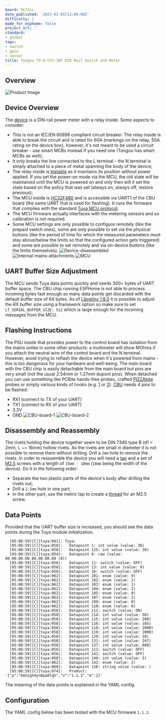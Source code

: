 ```yaml
---
board: bk72xx
date_published: '2025-01-05T12:00:00Z'
difficulty: 1
made_for_esphome: false
project_url: ''
standard:
- global
tags:
- switch
- gpio
- sensor
title: Tongou TO-Q-SYS-JWT DIN Rail Switch and Meter
---
```


## Overview

![Product Image](product-image.webp "Product Image")

## Device Overview

The [device](https://www.tongou.com/product/single-phase-din-rail-smart-meter) is a DIN-rail power meter with a relay inside. Some aspects to consider:
- This is not an IEC/EN 60898 compliant circuit breaker. The relay inside is able to break the circuit and is rated for 60A (markings on the relay, 50A rating on the device box), however, it's not meant to be used a circuit breaker - use smart MCBs instead if you need one (Tongou has smart MCBs as well);
- It only breaks the line connected to the L terminal - the N terminal is simply attached to a piece of metal spanning the body of the device;
- The relay inside is [bistable](https://en.wikipedia.org/wiki/Relay#Latching_relay) as it maintains its position without power applied. If you set the power-on mode via the MCU, the old state will be maintained until the MCU is powered on and only then will it set the state based on the policy that was set (always on, always off, restore previous);
- The MCU inside is [HC32F460](https://m.huazhoucn.com/upFiles/common/2023/04/HC32F460%20series%20Datasheet%20Rev1.3.pdf) and is accessible via UART1 of the CBU board (the same UART that is used for flashing). It runs the firmware that complies with the standard [Tuya MCU protocol](https://developer.tuya.com/en/docs/mcu-standard-protocol/MCUSDK-wifi-base?id=Kd2bxu84567gk);
- The MCU firmware actually interfaces with the metering sensors and so calibration is not required.
- Some MCU settings are only possible to configure remotely (like the prepaid switch ones), some are only possible to set via the physical buttons (like the period of time for which the measured parameters must stay above/below the limits so that the configured action gets triggered) and some are possible to set remotely and via on-device buttons (like the limits themselves).
![Device-disassembled](device-disassembled.webp "Device disassembled")
![Internal-mains-attachments](internal-mains-attachments.webp "Internal attachments to mains")
![MCU](mcu.webp "MCU HC32F460")

## UART Buffer Size Adjustment

The MCU sends Tuya data points quickly and needs 300+ bytes of UART buffer space. The CBU chip running ESPHome is not able to process incoming bytes fast enough so many data points get discarded with the default buffer size of 64 bytes.
As of [Libretiny 1.8.0](https://github.com/libretiny-eu/libretiny/releases/tag/v1.8.0) it is possible to adjust the RX buffer size using a framework option so make sure to set `LT_SERIAL_BUFFER_SIZE: 512` which is large enough for the incoming messages from the MCU.

## Flashing Instructions

The PSU inside that provides power to the control board has isolation from the mains unlike in some other products: a multimeter will show MOhms if you attach the neutral wire of the control board and the N terminal. However, avoid trying to reflash the device when it's powered from mains - this is too dangerous for your hardware and well-being.
The main board with the CBU chip is easily detachable from the main board but pins are very small (not the usual 2.54mm or 1.27mm dupont pins). When detached you can use something like PCBite hands-free probes, crafted [PIZZAbite](https://github.com/whid-injector/PIZZAbite) probes or simply various kinds of hooks (e.g. [1](https://aliexpress.com/item/1005001998124173.html) or [2](https://aliexpress.com/item/32661192484.html)).
[CBU](https://docs.libretiny.eu/boards/cbu/#pinout) needs 4 pins to be flashed:
- RX1 (connect to TX of your UART)
- TX1 (connect to RX of your UART)
- 3.3V
- GND
![CBU-board-1](CBU-board.webp "CBU board")
![CBU-board-2](CBU-board-2.webp "CBU board full")

## Disassembly and Reassembly

The rivets holding the device together seem to be DIN 7340 type B (d1 = 2mm, L ~= 16mm) hollow rivets. As the rivets are small in diameter it is not possible to remove them without drilling. Drill a `2mm` hole to remove the rivets.
In order to reassemble the device you will need a [tap](https://en.wikipedia.org/wiki/Tap_and_die) and a set of [M2.5](https://en.wikipedia.org/wiki/ISO_metric_screw_thread#Preferred_sizes) screws with a length of `15mm - 18mm` (`18mm` being the width of the device). Do it in the following order:
- Separate the two plastic parts of the device's body after drilling the rivets out;
- Drill a `2.5mm` hole in one part;
- In the other part, use the metric tap to create a [thread](https://en.wikipedia.org/wiki/Screw_thread) for an M2.5 screw.

## Data Points

Provided that the UART buffer size is increased, you should see the data points during the Tuya module initialization.
```log
  [05:08:59][C][tuya:041]: Tuya:
  [05:08:59][C][tuya:058]:   Datapoint 1: int value (value: 38)
  [05:08:59][C][tuya:058]:   Datapoint 125: int value (value: 38)
  [05:08:59][C][tuya:054]:   Datapoint 6: raw (value: 00.00.00.00.00.00.00.00 (8))
  [05:08:59][C][tuya:056]:   Datapoint 11: switch (value: OFF)
  [05:08:59][C][tuya:058]:   Datapoint 13: int value (value: 0)
  [05:08:59][C][tuya:056]:   Datapoint 16: switch (value: OFF)
  [05:08:59][C][tuya:062]:   Datapoint 101: enum (value: 0)
  [05:08:59][C][tuya:062]:   Datapoint 102: enum (value: 2)
  [05:08:59][C][tuya:062]:   Datapoint 103: enum (value: 1)
  [05:08:59][C][tuya:062]:   Datapoint 104: enum (value: 2)
  [05:08:59][C][tuya:062]:   Datapoint 105: enum (value: 0)
  [05:08:59][C][tuya:062]:   Datapoint 107: enum (value: 2)
  [05:08:59][C][tuya:062]:   Datapoint 109: enum (value: 0)
  [05:08:59][C][tuya:062]:   Datapoint 110: enum (value: 0)
  [05:08:59][C][tuya:056]:   Datapoint 112: switch (value: ON)
  [05:08:59][C][tuya:058]:   Datapoint 114: int value (value: 50)
  [05:08:59][C][tuya:058]:   Datapoint 115: int value (value: 280)
  [05:08:59][C][tuya:058]:   Datapoint 116: int value (value: 165)
  [05:08:59][C][tuya:058]:   Datapoint 118: int value (value: 1000)
  [05:08:59][C][tuya:058]:   Datapoint 119: int value (value: 2000)
  [05:08:59][C][tuya:058]:   Datapoint 120: int value (value: 10)
  [05:08:59][C][tuya:058]:   Datapoint 131: int value (value: 247)
  [05:08:59][C][tuya:058]:   Datapoint 137: int value (value: 600)
  [05:08:59][C][tuya:056]:   Datapoint 111: switch (value: OFF)
  [05:08:59][C][tuya:056]:   Datapoint 141: switch (value: OFF)
  [05:08:59][C][tuya:058]:   Datapoint 140: int value (value: 5)
  [05:08:59][C][tuya:062]:   Datapoint 142: enum (value: 2)
  [05:08:59][C][tuya:060]:   Datapoint 138: string value (value: )
  [05:08:59][C][tuya:074]:   Product: '{"p":"kmnzgh4yn8pa0lqh","v":"1.1.3","m":2}'
```
The meaning of the data points is explained in the YAML config.

## Configuration

The YAML config below has been tested with the MCU firmware `1.1.3`.